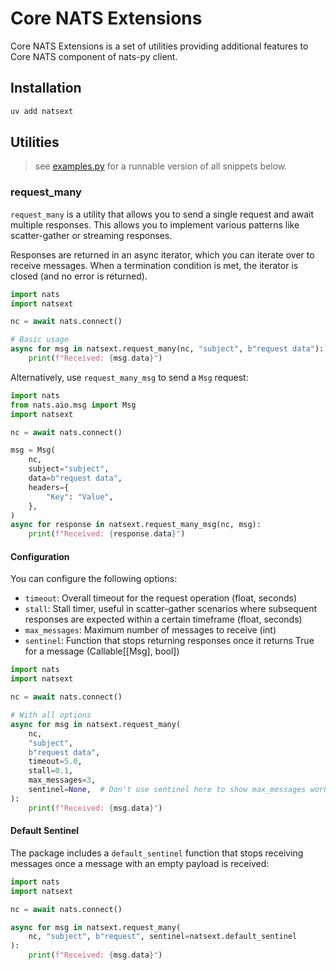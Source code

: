 # Core NATS Extensions

Core NATS Extensions is a set of utilities providing additional features to Core NATS component of nats-py client.

## Installation

```bash
uv add natsext
```

## Utilities

> see [examples.py](https://www.github.com/oliverlambson/orbit.py/blob/main/natsext/examples.py) for a runnable version of all snippets below.

### request_many

`request_many` is a utility that allows you to send a single request and await multiple responses.
This allows you to implement various patterns like scatter-gather or streaming responses.

Responses are returned in an async iterator, which you can iterate over to receive messages.
When a termination condition is met, the iterator is closed (and no error is returned).

```py
import nats
import natsext

nc = await nats.connect()

# Basic usage
async for msg in natsext.request_many(nc, "subject", b"request data"):
    print(f"Received: {msg.data}")
```

Alternatively, use `request_many_msg` to send a `Msg` request:

```py
import nats
from nats.aio.msg import Msg
import natsext

nc = await nats.connect()

msg = Msg(
    nc,
    subject="subject",
    data=b"request data",
    headers={
        "Key": "Value",
    },
)
async for response in natsext.request_many_msg(nc, msg):
    print(f"Received: {response.data}")
```

#### Configuration

You can configure the following options:

- `timeout`: Overall timeout for the request operation (float, seconds)
- `stall`: Stall timer, useful in scatter-gather scenarios where subsequent responses are expected within a certain timeframe (float, seconds)
- `max_messages`: Maximum number of messages to receive (int)
- `sentinel`: Function that stops returning responses once it returns True for a message (Callable[[Msg], bool])

```py
import nats
import natsext

nc = await nats.connect()

# With all options
async for msg in natsext.request_many(
    nc,
    "subject",
    b"request data",
    timeout=5.0,
    stall=0.1,
    max_messages=3,
    sentinel=None,  # Don't use sentinel here to show max_messages working
):
    print(f"Received: {msg.data}")
```

#### Default Sentinel

The package includes a `default_sentinel` function that stops receiving messages once a message with an empty payload is received:

```py
import nats
import natsext

nc = await nats.connect()

async for msg in natsext.request_many(
    nc, "subject", b"request", sentinel=natsext.default_sentinel
):
    print(f"Received: {msg.data}")
```

